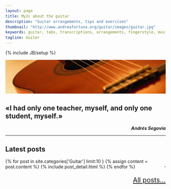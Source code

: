 ```yaml
---
layout: page
title: My2c about the guitar
description: "Guitar arrangements, tips and exercises"
thumbnail: "http://www.andreafortuna.org/guitar/images/guitar.jpg"
keywords: guitar, tabs, transcriptions, arrangements, fingerstyle, music
tagline: Guitar
---
```

{% include JB/setup %}

![Guitar](/guitar/images/classical_guitar.jpg)

«I had only one teacher, myself, and only one student, myself.»
--
<p style="text-align: right;font-style: italic;"><strong>Andrés Segovia</strong></p>



<hr/>

Latest posts
--

<p style="text-align: right;float:right;margin-top:10px;margin-left:20px;"><a href="/guitar/rss.xml"><i class="fa fa-rss fa-4x" >&nbsp;</i></a></p>
<div class="blog-index">

{% for post in site.categories['Guitar'] limit:10 }
        {% assign content = post.content %}
        {% include post_detail.html %}
{% endfor %}

</div>

<p style="text-align: right;font-size:1.5em;"> <a href="./archive/">All posts...</a> </p>

